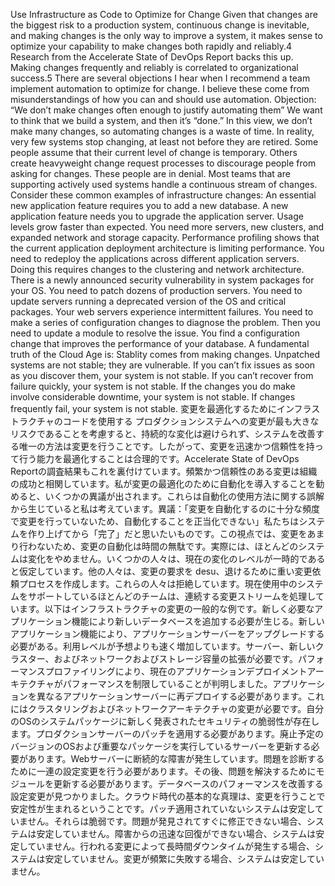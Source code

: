 Use Infrastructure as Code to Optimize for Change Given that changes are the biggest risk to a production system, continuous change is inevitable, and making changes is the only way to improve a system, it makes sense to optimize your capability to make changes both rapidly and reliably.4 Research from the Accelerate State of DevOps Report backs this up. Making changes frequently and reliably is correlated to organizational success.5 There are several objections I hear when I recommend a team implement automation to optimize for change. I believe these come from misunderstandings of how you can and should use automation. Objection: “We don’t make changes often enough to justify automating them” We want to think that we build a system, and then it’s “done.” In this view, we don’t make many changes, so automating changes is a waste of time. In reality, very few systems stop changing, at least not before they are retired. Some people assume that their current level of change is temporary. Others create heavyweight change request processes to discourage people from asking for changes. These people are in denial. Most teams that are supporting actively used systems handle a continuous stream of changes. Consider these common examples of infrastructure changes: An essential new application feature requires you to add a new database. A new application feature needs you to upgrade the application server.
Usage levels grow faster than expected. You need more servers, new clusters, and expanded network and storage capacity. Performance profiling shows that the current application deployment architecture is limiting performance. You need to redeploy the applications across different application servers. Doing this requires changes to the clustering and network architecture. There is a newly announced security vulnerability in system packages for your OS. You need to patch dozens of production servers. You need to update servers running a deprecated version of the OS and critical packages. Your web servers experience intermittent failures. You need to make a series of configuration changes to diagnose the problem. Then you need to update a module to resolve the issue. You find a configuration change that improves the performance of your database. A fundamental truth of the Cloud Age is: Stablity comes from making changes. Unpatched systems are not stable; they are vulnerable. If you can’t fix issues as soon as you discover them, your system is not stable. If you can’t recover from failure quickly, your system is not stable. If the changes you do make involve considerable downtime, your system is not stable. If changes frequently fail, your system is not stable.
変更を最適化するためにインフラストラクチャのコードを使用する
プロダクションシステムへの変更が最も大きなリスクであることを考慮すると、持続的な変化は避けられず、システムを改善する唯一の方法は変更を行うことです。したがって、変更を迅速かつ信頼性を持って行う能力を最適化することは合理的です。Accelerate State of DevOps Reportの調査結果もこれを裏付けています。頻繁かつ信頼性のある変更は組織の成功と相関しています。私が変更の最適化のために自動化を導入することを勧めると、いくつかの異議が出されます。これらは自動化の使用方法に関する誤解から生じていると私は考えています。異議：「変更を自動化するのに十分な頻度で変更を行っていないため、自動化することを正当化できない」私たちはシステムを作り上げてから「完了」だと思いたいものです。この視点では、変更をあまり行わないため、変更の自動化は時間の無駄です。実際には、ほとんどのシステムは変化をやめません。いくつかの人々は、現在の変化のレベルが一時的であると仮定しています。他の人々は、変更の要求を desu、退けるために重い変更依頼プロセスを作成します。これらの人々は拒絶しています。現在使用中のシステムをサポートしているほとんどのチームは、連続する変更ストリームを処理しています。以下はインフラストラクチャの変更の一般的な例です。新しく必要なアプリケーション機能により新しいデータベースを追加する必要が生じる。新しいアプリケーション機能により、アプリケーションサーバーをアップグレードする必要がある。利用レベルが予想よりも速く増加しています。サーバー、新しいクラスター、およびネットワークおよびストレージ容量の拡張が必要です。パフォーマンスプロファイリングにより、現在のアプリケーションデプロイメントアーキテクチャがパフォーマンスを制限していることが判明しました。アプリケーションを異なるアプリケーションサーバーに再デプロイする必要があります。これにはクラスタリングおよびネットワークアーキテクチャの変更が必要です。自分のOSのシステムパッケージに新しく発表されたセキュリティの脆弱性が存在します。プロダクションサーバーのパッチを適用する必要があります。廃止予定のバージョンのOSおよび重要なパッケージを実行しているサーバーを更新する必要があります。Webサーバーに断続的な障害が発生しています。問題を診断するために一連の設定変更を行う必要があります。その後、問題を解決するためにモジュールを更新する必要があります。データベースのパフォーマンスを改善する設定変更が見つかりました。クラウド時代の基本的な真理は、変更を行うことで安定性が生まれるということです。パッチ適用されていないシステムは安定していません。それらは脆弱です。問題が発見されてすぐに修正できない場合、システムは安定していません。障害からの迅速な回復ができない場合、システムは安定していません。行われる変更によって長時間ダウンタイムが発生する場合、システムは安定していません。変更が頻繁に失敗する場合、システムは安定していません。